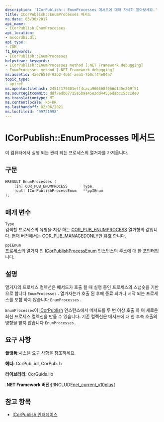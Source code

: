 ```yaml
---
description: 'ICorPublish:: EnumProcesses 메서드에 대해 자세히 알아보세요.'
title: ICorPublish::EnumProcesses 메서드
ms.date: 03/30/2017
api_name:
- ICorPublish.EnumProcesses
api_location:
- mscordbi.dll
api_type:
- COM
f1_keywords:
- ICorPublish::EnumProcesses
helpviewer_keywords:
- ICorPublish::EnumProcesses method [.NET Framework debugging]
- EnumProcesses method [.NET Framework debugging]
ms.assetid: 4ae765f0-93b2-4b6f-aea1-7b0cf44e04a7
topic_type:
- apiref
ms.openlocfilehash: 2451f179301eff4caca966568f966d145e269f51
ms.sourcegitcommit: ddf7edb67715a5b9a45e3dd44536dabc153c1de0
ms.translationtype: MT
ms.contentlocale: ko-KR
ms.lasthandoff: 02/06/2021
ms.locfileid: "99721998"
---
```

# <a name="icorpublishenumprocesses-method"></a>ICorPublish::EnumProcesses 메서드

이 컴퓨터에서 실행 되는 관리 되는 프로세스의 열거자를 가져옵니다.  
  
## <a name="syntax"></a>구문  
  
```cpp  
HRESULT EnumProcesses (  
    [in] COR_PUB_ENUMPROCESS       Type,  
    [out] ICorPublishProcessEnum   **ppIEnum  
);  
```  
  
## <a name="parameters"></a>매개 변수  

 `Type`  
 검색할 프로세스의 유형을 지정 하는 [COR_PUB_ENUMPROCESS](cor-pub-enumprocess-enumeration.md) 열거형의 값입니다. 현재 버전에서는 COR_PUB_MANAGEDONLY만 유효 합니다.  
  
 `ppIEnum`  
 프로세스의 열거자 인 [ICorPublishProcessEnum](icorpublishprocessenum-interface.md) 인스턴스의 주소에 대 한 포인터입니다.  
  
## <a name="remarks"></a>설명  

 열거자의 프로세스 컬렉션은 메서드가 호출 될 때 실행 중인 프로세스의 스냅숏을 기반으로 합니다 `EnumProcesses` . 열거자는가 호출 된 후에 종료 되거나 시작 되는 프로세스를 포함 하지 않습니다 `EnumProcesses` .  
  
 `EnumProcesses`이 [ICorPublish](icorpublish-interface.md) 인스턴스에서 메서드를 두 번 이상 호출 하 여 새로운 최신 프로세스 컬렉션을 만들 수 있습니다. 기존 컬렉션은 메서드에 대 한 후속 호출의 영향을 받지 않습니다 `EnumProcesses` .  
  
## <a name="requirements"></a>요구 사항  

 **플랫폼:**[시스템 요구 사항](../../get-started/system-requirements.md)을 참조하세요.  
  
 **헤더:** CorPub .idl, CorPub. h  
  
 **라이브러리:** CorGuids.lib  
  
 **.NET Framework 버전:**[!INCLUDE[net_current_v10plus](../../../../includes/net-current-v10plus-md.md)]  
  
## <a name="see-also"></a>참고 항목

- [ICorPublish 인터페이스](icorpublish-interface.md)
